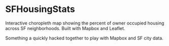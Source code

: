 # SFHousingStats
Interactive choropleth map showing the percent of owner occupied housing across SF neighborhoods. Built with Mapbox and Leaflet.

Something a quickly hacked together to play with Mapbox and SF city data.
